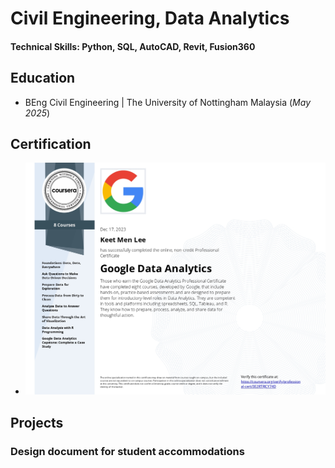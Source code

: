 # Civil Engineering, Data Analytics

#### Technical Skills: Python, SQL, AutoCAD, Revit, Fusion360

## Education
- BEng Civil Engineering | The University of Nottingham Malaysia (_May 2025_)

## Certification
- ![Google Data Analytics](/assets/Data_Analytics_Cert.jpg)

## Projects
### Design document for student accommodations
